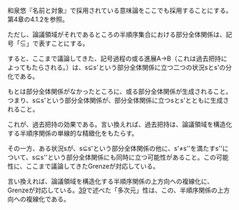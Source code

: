 和泉悠『名前と対象』で採用されている意味論をここでも採用することにする。第4章の4.1.2を参照。

ただし、論議領域がそれであるところの半順序集合における部分全体関係は、記号「⊆」で表すことにする。

すると、ここまで議論してきた、記号過程の或る進展A->B（これは過去把持によってもたらされる。）は、s⊆s'という部分全体関係に立つ二つの状況sとs'の分化である。

もとは部分全体関係がなかったところに、或る部分全体関係が生成されること。つまり、s⊆s'という部分全体関係が、部分全体関係に立つsとs'とともに生成されること。

これが、過去把持の効果である。言い換えれば、過去把持は、論議領域を構造化する半順序関係の単線的な精緻化をもたらす。

その一方、ある状況sが、s⊆s'という部分全体関係の他に、s'≠s''を満たすs''について、s⊆s''という部分全体関係にも同時に立つ可能性があること。この可能性に、ここまで議論してきたGrenzeが対応している。

言い換えれば、論議領域を構造化する半順序関係の上方向への複線化に、Grenzeが対応している。[39](https://github.com/TomonariMASADA/didactic-fiesta/blob/main/039.md)で述べた「多次元」性は、この、半順序関係の上方向への複線化である。



